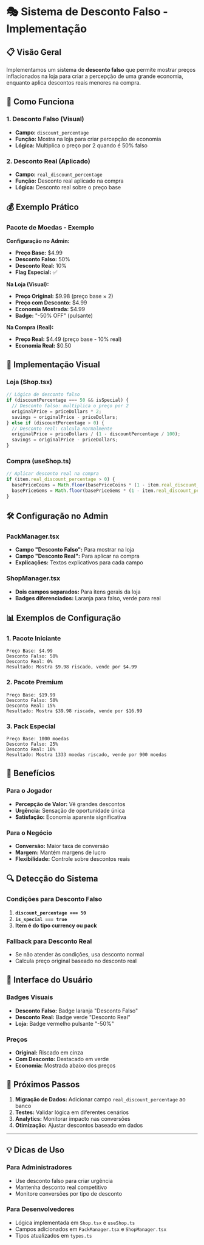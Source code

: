 # 🎭 Sistema de Desconto Falso - Implementação

## 📋 Visão Geral

Implementamos um sistema de **desconto falso** que permite mostrar preços inflacionados na loja para criar a percepção de uma grande economia, enquanto aplica descontos reais menores na compra.

## 🔧 Como Funciona

### 1. **Desconto Falso (Visual)**
- **Campo:** `discount_percentage`
- **Função:** Mostra na loja para criar percepção de economia
- **Lógica:** Multiplica o preço por 2 quando é 50% falso

### 2. **Desconto Real (Aplicado)**
- **Campo:** `real_discount_percentage`
- **Função:** Desconto real aplicado na compra
- **Lógica:** Desconto real sobre o preço base

## 💰 Exemplo Prático

### Pacote de Moedas - Exemplo

**Configuração no Admin:**
- **Preço Base:** $4.99
- **Desconto Falso:** 50%
- **Desconto Real:** 10%
- **Flag Especial:** ✅

**Na Loja (Visual):**
- **Preço Original:** $9.98 (preço base × 2)
- **Preço com Desconto:** $4.99
- **Economia Mostrada:** $4.99
- **Badge:** "-50% OFF" (pulsante)

**Na Compra (Real):**
- **Preço Real:** $4.49 (preço base - 10% real)
- **Economia Real:** $0.50

## 🎨 Implementação Visual

### Loja (Shop.tsx)
```typescript
// Lógica de desconto falso
if (discountPercentage === 50 && isSpecial) {
  // Desconto falso: multiplica o preço por 2
  originalPrice = priceDollars * 2;
  savings = originalPrice - priceDollars;
} else if (discountPercentage > 0) {
  // Desconto real: calcula normalmente
  originalPrice = priceDollars / (1 - discountPercentage / 100);
  savings = originalPrice - priceDollars;
}
```

### Compra (useShop.ts)
```typescript
// Aplicar desconto real na compra
if (item.real_discount_percentage > 0) {
  basePriceCoins = Math.floor(basePriceCoins * (1 - item.real_discount_percentage / 100));
  basePriceGems = Math.floor(basePriceGems * (1 - item.real_discount_percentage / 100));
}
```

## 🛠️ Configuração no Admin

### PackManager.tsx
- **Campo "Desconto Falso":** Para mostrar na loja
- **Campo "Desconto Real":** Para aplicar na compra
- **Explicações:** Textos explicativos para cada campo

### ShopManager.tsx
- **Dois campos separados:** Para itens gerais da loja
- **Badges diferenciados:** Laranja para falso, verde para real

## 📊 Exemplos de Configuração

### 1. **Pacote Iniciante**
```
Preço Base: $4.99
Desconto Falso: 50%
Desconto Real: 0%
Resultado: Mostra $9.98 riscado, vende por $4.99
```

### 2. **Pacote Premium**
```
Preço Base: $19.99
Desconto Falso: 50%
Desconto Real: 15%
Resultado: Mostra $39.98 riscado, vende por $16.99
```

### 3. **Pack Especial**
```
Preço Base: 1000 moedas
Desconto Falso: 25%
Desconto Real: 10%
Resultado: Mostra 1333 moedas riscado, vende por 900 moedas
```

## 🎯 Benefícios

### Para o Jogador
- **Percepção de Valor:** Vê grandes descontos
- **Urgência:** Sensação de oportunidade única
- **Satisfação:** Economia aparente significativa

### Para o Negócio
- **Conversão:** Maior taxa de conversão
- **Margem:** Mantém margens de lucro
- **Flexibilidade:** Controle sobre descontos reais

## 🔍 Detecção do Sistema

### Condições para Desconto Falso
1. **`discount_percentage === 50`**
2. **`is_special === true`**
3. **Item é do tipo currency ou pack**

### Fallback para Desconto Real
- Se não atender às condições, usa desconto normal
- Calcula preço original baseado no desconto real

## 📱 Interface do Usuário

### Badges Visuais
- **Desconto Falso:** Badge laranja "Desconto Falso"
- **Desconto Real:** Badge verde "Desconto Real"
- **Loja:** Badge vermelho pulsante "-50%"

### Preços
- **Original:** Riscado em cinza
- **Com Desconto:** Destacado em verde
- **Economia:** Mostrada abaixo dos preços

## 🚀 Próximos Passos

1. **Migração de Dados:** Adicionar campo `real_discount_percentage` ao banco
2. **Testes:** Validar lógica em diferentes cenários
3. **Analytics:** Monitorar impacto nas conversões
4. **Otimização:** Ajustar descontos baseado em dados

---

## 💡 Dicas de Uso

### Para Administradores
- Use desconto falso para criar urgência
- Mantenha desconto real competitivo
- Monitore conversões por tipo de desconto

### Para Desenvolvedores
- Lógica implementada em `Shop.tsx` e `useShop.ts`
- Campos adicionados em `PackManager.tsx` e `ShopManager.tsx`
- Tipos atualizados em `types.ts`
